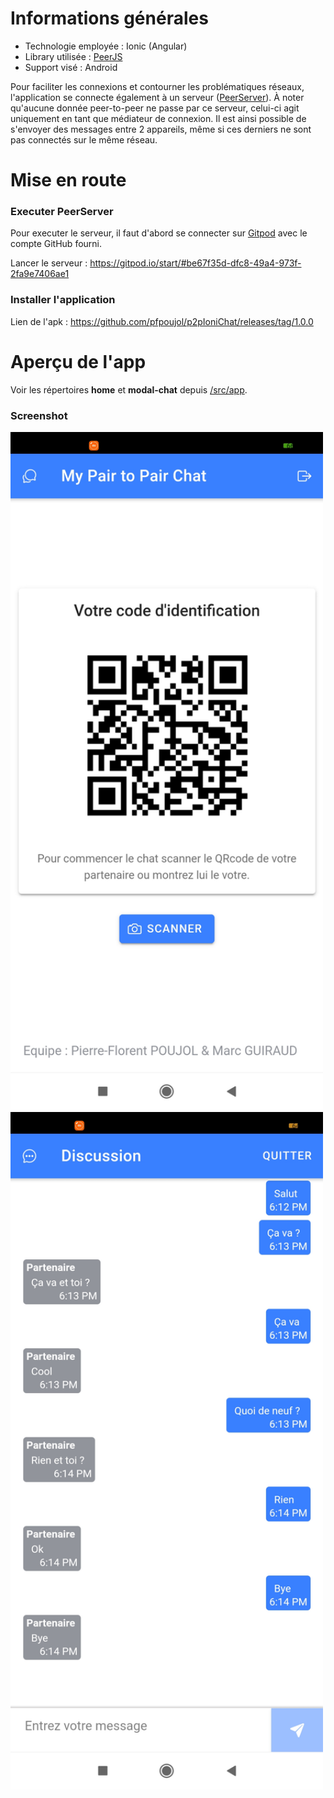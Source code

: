 Informations générales
====
- Technologie employée : Ionic (Angular)
- Library utilisée : [PeerJS](https://peerjs.com/)
- Support visé : Android

Pour faciliter les connexions et contourner les problématiques réseaux, l'application se connecte également à un serveur ([PeerServer](https://github.com/peers/peerjs-server/blob/master/README.md#peerserver-a-server-for-peerjs)). 
À noter qu'aucune donnée peer-to-peer ne passe par ce serveur, celui-ci agit uniquement en tant que médiateur de connexion. Il est ainsi possible de s'envoyer des messages entre 2 appareils, même si ces derniers ne sont pas connectés sur le même réseau.

Mise en route
====
### Executer PeerServer
Pour executer le serveur, il faut d'abord se connecter sur [Gitpod](https://gitpod.io/login/) avec le compte GitHub fourni.

Lancer le serveur : https://gitpod.io/start/#be67f35d-dfc8-49a4-973f-2fa9e7406ae1

### Installer l'application
Lien de l'apk : https://github.com/pfpoujol/p2pIoniChat/releases/tag/1.0.0

Aperçu de l'app
=
Voir les répertoires **home** et **modal-chat** depuis [/src/app](https://github.com/pfpoujol/p2pIoniChat/tree/master/src/app).
### Screenshot
<img src="screenshot_home.jpg" alt="home" width="500"/> <img src="screenshot_modal_chat.jpg" alt="home" width="500"/>




